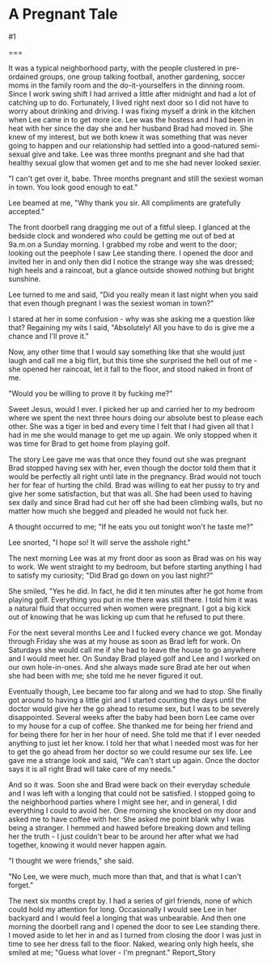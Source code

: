 A Pregnant Tale
===============
#1 

 

 

===

It was a typical neighborhood party, with the people clustered in pre-ordained groups, one group talking football, another gardening, soccer moms in the family room and the do-it-yourselfers in the dinning room. Since I work swing shift I had arrived a little after midnight and had a lot of catching up to do. Fortunately, I lived right next door so I did not have to worry about drinking and driving. I was fixing myself a drink in the kitchen when Lee came in to get more ice. Lee was the hostess and I had been in heat with her since the day she and her husband Brad had moved in. She knew of my interest, but we both knew it was something that was never going to happen and our relationship had settled into a good-natured semi-sexual give and take. Lee was three months pregnant and she had that healthy sexual glow that women get and to me she had never looked sexier. 

 "I can't get over it, babe. Three months pregnant and still the sexiest woman in town. You look good enough to eat." 

 Lee beamed at me, "Why thank you sir. All compliments are gratefully accepted." 

 The front doorbell rang dragging me out of a fitful sleep. I glanced at the bedside clock and wondered who could be getting me out of bed at 9a.m.on a Sunday morning. I grabbed my robe and went to the door; looking out the peephole I saw Lee standing there. I opened the door and invited her in and only then did I notice the strange way she was dressed; high heels and a raincoat, but a glance outside showed nothing but bright sunshine. 

 Lee turned to me and said, "Did you really mean it last night when you said that even though pregnant I was the sexiest woman in town?" 

 I stared at her in some confusion - why was she asking me a question like that? Regaining my wits I said, "Absolutely! All you have to do is give me a chance and I'll prove it." 

 Now, any other time that I would say something like that she would just laugh and call me a big flirt, but this time she surprised the hell out of me - she opened her raincoat, let it fall to the floor, and stood naked in front of me. 

 "Would you be willing to prove it by fucking me?" 

 Sweet Jesus, would I ever. I picked her up and carried her to my bedroom where we spent the next three hours doing our absolute best to please each other. She was a tiger in bed and every time I felt that I had given all that I had in me she would manage to get me up again. We only stopped when it was time for Brad to get home from playing golf. 

 The story Lee gave me was that once they found out she was pregnant Brad stopped having sex with her, even though the doctor told them that it would be perfectly all right until late in the pregnancy. Brad would not touch her for fear of hurting the child. Brad was willing to eat her pussy to try and give her some satisfaction, but that was all. She had been used to having sex daily and since Brad had cut her off she had been climbing walls, but no matter how much she begged and pleaded he would not fuck her. 

 A thought occurred to me; "If he eats you out tonight won't he taste me?" 

 Lee snorted, "I hope so! It will serve the asshole right." 

 The next morning Lee was at my front door as soon as Brad was on his way to work. We went straight to my bedroom, but before starting anything I had to satisfy my curiosity; "Did Brad go down on you last night?" 

 She smiled, "Yes he did. In fact, he did it ten minutes after he got home from playing golf. Everything you put in me there was still there. I told him it was a natural fluid that occurred when women were pregnant. I got a big kick out of knowing that he was licking up cum that he refused to put there. 

 For the next several months Lee and I fucked every chance we got. Monday through Friday she was at my house as soon as Brad left for work. On Saturdays she would call me if she had to leave the house to go anywhere and I would meet her. On Sunday Brad played golf and Lee and I worked on our own hole-in-ones. And she always made sure Brad ate her out when she had been with me; she told me he never figured it out. 

 Eventually though, Lee became too far along and we had to stop. She finally got around to having a little girl and I started counting the days until the doctor would give her the go ahead to resume sex, but I was to be severely disappointed. Several weeks after the baby had been born Lee came over to my house for a cup of coffee. She thanked me for being her friend and for being there for her in her hour of need. She told me that if I ever needed anything to just let her know. I told her that what I needed most was for her to get the go ahead from her doctor so we could resume our sex life. Lee gave me a strange look and said, "We can't start up again. Once the doctor says it is all right Brad will take care of my needs." 

 And so it was. Soon she and Brad were back on their everyday schedule and I was left with a longing that could not be satisfied. I stopped going to the neighborhood parties where I might see her, and in general, I did everything I could to avoid her. One morning she knocked on my door and asked me to have coffee with her. She asked me point blank why I was being a stranger. I hemmed and hawed before breaking down and telling her the truth - I just couldn't bear to be around her after what we had together, knowing it would never happen again. 

 "I thought we were friends," she said. 

 "No Lee, we were much, much more than that, and that is what I can't forget." 

 The next six months crept by. I had a series of girl friends, none of which could hold my attention for long. Occasionally I would see Lee in her backyard and I would feel a longing that was unbearable. And then one morning the doorbell rang and I opened the door to see Lee standing there. I moved aside to let her in and as I turned from closing the door I was just in time to see her dress fall to the floor. Naked, wearing only high heels, she smiled at me; "Guess what lover - I'm pregnant." Report_Story 
